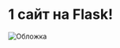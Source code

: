 # 1 сайт на Flask!
<image src="https://buttercms.com/static/images/tech_banners/Flask.716baf905d79.png" alt="Обложка">

